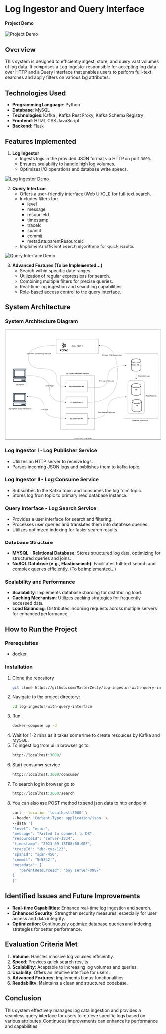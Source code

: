 # Log Ingestor and Query Interface

#### Project Demo

![Project Demo]()
## Overview
This system is designed to efficiently ingest, store, and query vast volumes of log data. It comprises a Log Ingestor responsible for accepting log data over HTTP and a Query Interface that enables users to perform full-text searches and apply filters on various log attributes.

## Technologies Used
- **Programming Language**: Python
- **Database**: MySQL
- **Technologies**: Kafka , Kafka Rest Proxy, Kafka Schema Registry
- **Frontend**: HTML CSS JavaScript
- **Backend**: Flask

## Features Implemented
1. **Log Ingestor**
   - Ingests logs in the provided JSON format via HTTP on port `3000`.
   - Ensures scalability to handle high log volumes.
   - Optimizes I/O operations and database write speeds.

![Log Ingestor Demo]()
   
2. **Query Interface**
   - Offers a user-friendly interface (Web UI/CLI) for full-text search.
   - Includes filters for:
       - level
       - message
       - resourceId
       - timestamp
       - traceId
       - spanId
       - commit
       - metadata.parentResourceId
   - Implements efficient search algorithms for quick results.

![Query Interface Demo]()


3. **Advanced Features (To be Implemented...)**
   - Search within specific date ranges.
   - Utilization of regular expressions for search.
   - Combining multiple filters for precise queries.
   - Real-time log ingestion and searching capabilities.
   - Role-based access control to the query interface.

## System Architecture

### System Architecture Diagram

![System Architecture Diagram](https://github.com/MasterZesty/log-ingestor-with-query-interface/blob/99270e69b6919d0beec3ef1ef5a3e0a9cd428db5/docs/imgs/architecture_v1.0.0.svg)
### Log Ingestor I - Log Publisher Service
- Utilizes an HTTP server to receive logs.
- Parses incoming JSON logs and publishes them to kafka topic.

### Log Ingestor II - Log Consume Service
- Subscribes to the Kafka topic and consumes the log from topic.
- Stores log from topic to primary read database instance.

### Query Interface - Log Search Service
- Provides a user interface for search and filtering.
- Processes user queries and translates them into database queries.
- Utilizes optimized indexing for faster search results.

### Database Structure
- **MYSQL - Relational Database**: Stores structured log data, optimizing for structured queries and joins.
- **NoSQL Database (e.g., Elasticsearch)**: Facilitates full-text search and complex queries efficiently. (To be implemented...)

### Scalability and Performance
- **Scalability**: Implements database sharding for distributing load.
- **Caching Mechanism**: Utilizes caching strategies for frequently accessed data.
- **Load Balancing**: Distributes incoming requests across multiple servers for enhanced performance.

## How to Run the Project

### Prerequisites
- docker
### Installation
1. Clone the repository
   ```bash
   git clone https://github.com/MasterZesty/log-ingestor-with-query-interface.git
   ```
2. Navigate to the project directory:
   ```bash
   cd log-ingestor-with-query-interface
   ```
3. Run
   ```bash
   docker-compose up -d
   ```
4. Wait for 1-2 mins as it takes some time to create resources by Kafka and MySQL.
5. To ingest log from ui in browser go to 
   ```python
   http://localhost:3000/
   ```
6. Start consumer service 
   ```python
   http://localhost:3000/consumer
   ```
7. To search log in browser go to 
   ```python
   http://localhost:3000/search
   ```
8. You can also use POST method to send json data to http endpoint
   ```bash
   curl --location 'localhost:3000' \
   --header 'Content-Type: application/json' \
   --data '{
   "level": "error",
   "message": "Failed to connect to DB",
   "resourceId": "server-1234",
   "timestamp": "2023-09-15T08:00:00Z",
   "traceId": "abc-xyz-123",
   "spanId": "span-456",
   "commit": "5e5342f",
   "metadata": {
      "parentResourceId": "boy server-0987"
   }
   }'
   ```

## Identified Issues and Future Improvements
- **Real-time Capabilities**: Enhance real-time log ingestion and search.
- **Enhanced Security**: Strengthen security measures, especially for user access and data integrity.
- **Optimization**: Continuously optimize database queries and indexing strategies for better performance.

## Evaluation Criteria Met
1. **Volume**: Handles massive log volumes efficiently.
2. **Speed**: Provides quick search results.
3. **Scalability**: Adaptable to increasing log volumes and queries.
4. **Usability**: Offers an intuitive interface for users.
5. **Advanced Features**: Implements bonus functionalities.
6. **Readability**: Maintains a clean and structured codebase.

## Conclusion
This system effectively manages log data ingestion and provides a seamless query interface for users to retrieve specific logs based on various attributes. Continuous improvements can enhance its performance and capabilities.